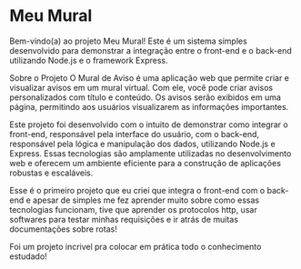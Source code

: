 <h1>Meu Mural</h1>

Bem-vindo(a) ao projeto Meu Mural! Este é um sistema simples desenvolvido para demonstrar a integração entre o front-end e o back-end utilizando Node.js e o framework Express.

Sobre o Projeto O Mural de Aviso é uma aplicação web que permite criar e visualizar avisos em um mural virtual. Com ele, você pode criar avisos personalizados com título e conteúdo. Os avisos serão exibidos em uma página, permitindo aos usuários visualizarem as informações importantes.

Este projeto foi desenvolvido com o intuito de demonstrar como integrar o front-end, responsável pela interface do usuário, com o back-end, responsável pela lógica e manipulação dos dados, utilizando Node.js e Express. Essas tecnologias são amplamente utilizadas no desenvolvimento web e oferecem um ambiente eficiente para a construção de aplicações robustas e escaláveis.

Esse é o primeiro projeto que eu criei que integra o front-end com o back-end e apesar de simples me fez aprender muito sobre como essas tecnologias funcionam, tive que aprender os protocolos http, usar softwares para testar minhas requisições e ir atrás de muitas documentações sobre rotas!

Foi um projeto incrivel pra colocar em prática todo o conhecimento estudado!